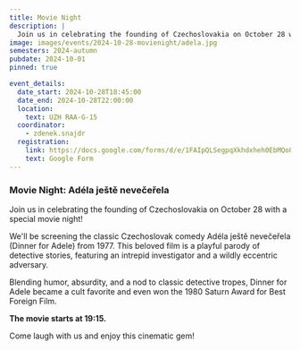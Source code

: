 ```yaml
---
title: Movie Night
description: |
  Join us in celebrating the founding of Czechoslovakia on October 28 with a special movie night! We'll be screening the classic Czechoslovak comedy Adéla ještě nevečeřela (Dinner for Adele) from 1977.
image: images/events/2024-10-28-movienight/adela.jpg
semesters: 2024-autumn
pubdate: 2024-10-01
pinned: true

event_details:
  date_start: 2024-10-28T18:45:00
  date_end: 2024-10-28T22:00:00
  location:
    text: UZH RAA-G-15
  coordinator: 
    - zdenek.snajdr
  registration:
    link: https://docs.google.com/forms/d/e/1FAIpQLSegpqXkhdxheh0EbMQo8dvZgfOMojz_vqyU3eie6VkzFAldgw/viewform
    text: Google Form
---
```


### Movie Night: Adéla ještě nevečeřela

Join us in celebrating the founding of Czechoslovakia on October 28 with a special movie night!

We'll be screening the classic Czechoslovak comedy Adéla ještě nevečeřela (Dinner for Adele) from 1977. This beloved film is a playful parody of detective stories, featuring an intrepid investigator and a wildly eccentric adversary.

Blending humor, absurdity, and a nod to classic detective tropes, Dinner for Adele became a cult favorite and even won the 1980 Saturn Award for Best Foreign Film.

**The movie starts at 19:15.**

Come laugh with us and enjoy this cinematic gem!